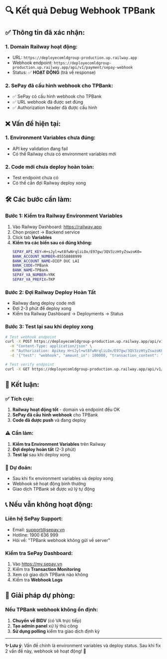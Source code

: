 # 🔍 Kết quả Debug Webhook TPBank

## ✅ **Thông tin đã xác nhận:**

### 1. **Domain Railway hoạt động:**
- URL: `https://deployecomldgroup-production.up.railway.app`
- Webhook endpoint: `https://deployecomldgroup-production.up.railway.app/api/v1/payment/sepay-webhook`
- Status: ✅ **HOẠT ĐỘNG** (trả về response)

### 2. **SePay đã cấu hình webhook cho TPBank:**
- ✅ SePay có cấu hình webhook cho TPBank
- ✅ URL webhook đã được set đúng
- ✅ Authorization header đã được cấu hình

## ❌ **Vấn đề hiện tại:**

### 1. **Environment Variables chưa đúng:**
- API key validation đang fail
- Có thể Railway chưa có environment variables mới

### 2. **Code mới chưa deploy hoàn toàn:**
- Test endpoint chưa có
- Có thể cần đợi Railway deploy xong

## 🛠️ **Các bước cần làm:**

### **Bước 1: Kiểm tra Railway Environment Variables**
1. Vào Railway Dashboard: https://railway.app
2. Chọn project → Backend service
3. Click tab **Variables**
4. **Kiểm tra các biến sau có đúng không:**
   ```bash
   SEPAY_API_KEY=H+sJyl+wt8fwNrqliLOx/E97gw/3QV3zzHtyZswzoK0=
   BANK_ACCOUNT_NUMBER=85558888999
   BANK_ACCOUNT_NAME=DIEP DUC LAI
   BANK_CODE=TPBank
   BANK_NAME=TPBank
   SEPAY_VA_NUMBER=YRK
   SEPAY_VA_PREFIX=TKP
   ```

### **Bước 2: Đợi Railway Deploy Hoàn Tất**
- Railway đang deploy code mới
- Đợi 2-3 phút để deploy xong
- Kiểm tra Railway Dashboard → Deployments → Status

### **Bước 3: Test lại sau khi deploy xong**
```bash
# Test webhook endpoint
curl -X POST https://deployecomldgroup-production.up.railway.app/api/v1/payment/sepay-webhook \
  -H "Content-Type: application/json" \
  -H "Authorization: Apikey H+sJyl+wt8fwNrqliLOx/E97gw/3QV3zzHtyZswzoK0=" \
  -d '{"test": "webhook", "amount_in": 100000, "transaction_content": "TKPYRK PD25TEST01"}'

# Test verify endpoint
curl -X GET https://deployecomldgroup-production.up.railway.app/api/v1/payment/verify-sepay-webhook
```

## 🎯 **Kết luận:**

### ✅ **Tích cực:**
1. **Railway hoạt động tốt** - domain và endpoint đều OK
2. **SePay đã cấu hình webhook** cho TPBank
3. **Code đã được push** và đang deploy

### ⚠️ **Cần làm:**
1. **Kiểm tra Environment Variables** trên Railway
2. **Đợi deploy hoàn tất** (2-3 phút)
3. **Test lại** sau khi deploy xong

### 🚀 **Dự đoán:**
- Sau khi fix environment variables và deploy xong
- Webhook sẽ hoạt động bình thường
- Giao dịch TPBank sẽ được xử lý tự động

## 📞 **Nếu vẫn không hoạt động:**

### **Liên hệ SePay Support:**
- Email: support@sepay.vn
- Hotline: 1900 636 999
- Hỏi về: "TPBank webhook không gửi về server"

### **Kiểm tra SePay Dashboard:**
1. Vào https://my.sepay.vn
2. Kiểm tra **Transaction Monitoring**
3. Xem có giao dịch TPBank nào không
4. Kiểm tra **Webhook Logs**

## 🔧 **Giải pháp dự phòng:**

### **Nếu TPBank webhook không ổn định:**
1. **Chuyển về BIDV** (có VA trực tiếp)
2. **Tạo admin panel** xử lý thủ công
3. **Sử dụng polling** kiểm tra giao dịch định kỳ

---

**✨ Lưu ý**: Vấn đề chính là environment variables và deploy status. Sau khi fix 2 vấn đề này, webhook sẽ hoạt động! 🚀
